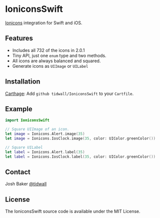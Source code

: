 # IoniconsSwift

[Ionicons](http://ionicons.com/) integration for Swift and iOS.

## Features

- Includes all 732 of the icons in 2.0.1
- Tiny API, just one `enum` type and two methods.
- All icons are always balanced and squared.
- Generate icons as `UIImage` or `UILabel`


## Installation

[Carthage](https://github.com/Carthage/Carthage): Add `github tidwall/IoniconsSwift` to your `Cartfile`.

## Example
```swift
import IoniconsSwift

// Square UIImage of an icon.
let image = Ionicons.Alert.image(35)                                 
let image = Ionicons.IosClock.image(35, color: UIColor.greenColor()) 

// Square UILabel
let label = Ionicons.Alert.label(35)                                 
let label = Ionicons.IosClock.label(35, color: UIColor.greenColor()) 

```

## Contact
Josh Baker [@tidwall](http://twitter.com/tidwall)

## License

The IoniconsSwift source code is available under the MIT License.
